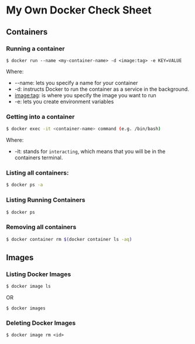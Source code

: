 # My Own Docker Check Sheet

## Containers

### Running a container

```base
$ docker run --name <my-container-name> -d <image:tag> -e KEY=VALUE
```

Where:

* --name: lets you specify a name for your container
* -d: instructs Docker to run the container as a service in the background.
* <image:tag>: is where you specify the image you want to run
* -e: lets you create environment variables

### Getting into a container

```bash
$ docker exec -it <container-name> command (e.g. /bin/bash)
```
Where:

* -it: stands for `interacting`, which means that you will be in the containers terminal.

### Listing all containers:

```bash
$ docker ps -a
```

### Listing Running Containers

```bash
$ docker ps
```

### Removing all containers

```bash
$ docker container rm $(docker container ls -aq)
```

## Images

### Listing Docker Images

```bash
$ docker image ls
```

OR

```base
$ docker images
```

### Deleting Docker Images

```base
$ docker image rm <id>
```
